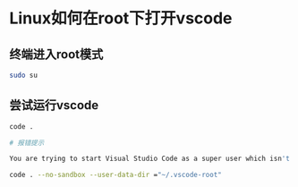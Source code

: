 # Linux如何在root下打开vscode

## 终端进入root模式

```bash
sudo su
```

## 尝试运行vscode

```bash
code .

# 报错提示

You are trying to start Visual Studio Code as a super user which isn't recommended. If this was intended, please add the argument `--no-sandbox` and specify an alternate user data directory using the `--user-data-dir` argument.
```

```bash
code . --no-sandbox --user-data-dir ="~/.vscode-root"
```
